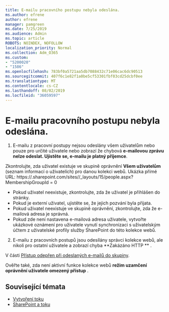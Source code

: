 ```yaml
---
title: E-mailu pracovního postupu nebyla odeslána.
ms.author: efrene
author: efrene
manager: pamgreen
ms.date: 7/25/2019
ms.audience: Admin
ms.topic: article
ROBOTS: NOINDEX, NOFOLLOW
localization_priority: Normal
ms.collection: Adm_O365
ms.custom:
- "5200020"
- "1586"
ms.openlocfilehash: 783bf0a5721aa5db7088432c71e06cac6dc90513
ms.sourcegitcommit: 407f6c1e82f1a0be5cf53301fbf03cd25dcbf0ee
ms.translationtype: MT
ms.contentlocale: cs-CZ
ms.lasthandoff: 08/02/2019
ms.locfileid: "36059597"
---
```

# <a name="workflow-email-is-not-being-sent"></a>E-mailu pracovního postupu nebyla odeslána.

1. E-mailu z pracovní postupy nejsou odeslány všem uživatelům nebo pouze pro určité uživatele nebo zobrazí že chybová **e-mailovou zprávu nelze odeslat. Ujistěte se, e-mailu je platný příjemce**.

Zkontrolujte, zda uživatel existuje ve skupině oprávnění **Všem uživatelům** (seznam informací o uživatelích) pro danou kolekci webů.  Ukázka přímé URL: https://<tenant>.sharepoint.com/sites/<sitename>/_layouts/15/people.aspx? MembershipGroupId = 0

- Pokud uživatel neexistuje, zkontrolujte, zda že uživatel je přihlášen do stránky. 
- Pokud je externí uživatel, ujistěte se, že jejich pozvání byla přijata.
- Pokud uživatel neexistuje ve skupině oprávnění, zkontrolujte, zda že e-mailová adresa je správná.
- Pokud zde není nastavena e-mailová adresa uživatele, vytvořte ukázkové oznámení pro uživatele vynutí synchronizaci s uživatelským účtem z uživatelské profily služby SharePoint do této kolekce webů.
 
2. E-mailu z pracovních postupů jsou odesílány správci kolekce webů, ale nikoli pro ostatní uživatele a zobrazí chyba **Zakázáno HTTP <spam> <spam> ** <spam> <spam>.
 

V části [Přístup odepřen při odeslaných e-mailů do skupiny](https://docs.microsoft.com/sharepoint/support/server-admin/access-denied-when-send-an-email-to-groups).

Ověřte také, zda není aktivní funkce kolekce webů **režim uzamčení oprávnění uživatele omezený přístup** .

## <a name="related-topics"></a>Související témata
- [Vytvoření toku](https://support.office.com/article/Create-a-flow-for-a-list-or-library-in-SharePoint-Online-or-OneDrive-for-Business-a9c3e03b-0654-46af-a254-20252e580d01) 
- [SharePoint a toku](https://flow.microsoft.com/blog/sharepoint-and-flow/) 


